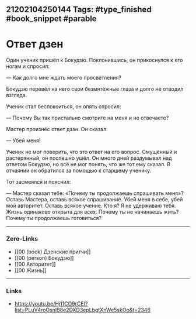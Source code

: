 21202104250144
Tags: #type_finished #book_snippet #parable
---
# Ответ дзен

Один ученик пришёл к Бокудзю. Поклонившись, он прикоснулся к его ногам и спросил:

— Как долго мне ждать моего просветления?

Бокудзю перевёл на него свои безмятежные глаза и долго не отводил взгляда.

Ученик стал беспокоиться, он опять спросил:

— Почему Вы так пристально смотрите на меня и не отвечаете?

Мастер произнёс ответ дзэн. Он сказал:

— Убей меня!

Ученик не мог поверить, что это ответ на его вопрос. Смущённый и растерянный, он поспешно ушёл. Он много дней раздумывал над ответом Бокудзю, но всё не мог понять, что же тот ему сказал. В отчаянии он обратился за помощью к старшему ученику.

Тот засмеялся и пояснил:

— Мастер сказал тебе: «Почему ты продолжаешь спрашивать меня»? Оставь Мастера, оставь всякое спрашивание. Убей меня в себе, убей мой авторитет. Оставь всякое учение. Кто я? Я не удерживаю тебя. Жизнь одинаково открыта для всех. Почему ты не начинаешь жить? Почему ты продолжаешь готовиться?  

---
### Zero-Links
- [[00 (book) Дзенские притчи]]
- [[00 (person) Бокудзю]]
- [[00 Авторитет]]
- [[00 Жизнь]]
---
### Links
- https://youtu.be/Hj11CO9rCEI?list=PLuV4roOsnlB8e2DXD3epLbgtXnWe5skOo&t=2346